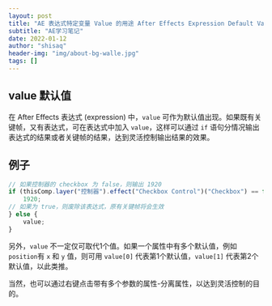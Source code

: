 ```yaml
---
layout: post
title: "AE 表达式特定变量 Value 的用途 After Effects Expression Default Value"
subtitle: "AE学习笔记"
date: 2022-01-12
author: "shisaq"
header-img: "img/about-bg-walle.jpg"
tags: []
---
```


## value 默认值

在 After Effects 表达式 (expression) 中，`value` 可作为默认值出现。如果既有关键帧，又有表达式，可在表达式中加入 `value`，这样可以通过 `if` 语句分情况输出表达式的结果或者关键帧的结果，达到灵活控制输出结果的效果。

## 例子

```javascript
// 如果控制器的 checkbox 为 false，则输出 1920
if (thisComp.layer("控制器").effect("Checkbox Control")("Checkbox") == false) {
	1920;
// 如果为 true，则废除该表达式，原有关键帧将会生效
} else {
    value;
}
```

另外，`value` 不一定仅可取代1个值。如果一个属性中有多个默认值，例如 `position`有 `x` 和 `y` 值，则可用 `value[0]` 代表第1个默认值，`value[1]` 代表第2个默认值，以此类推。

当然，也可以通过右键点击带有多个参数的属性-分离属性，以达到灵活控制的目的。